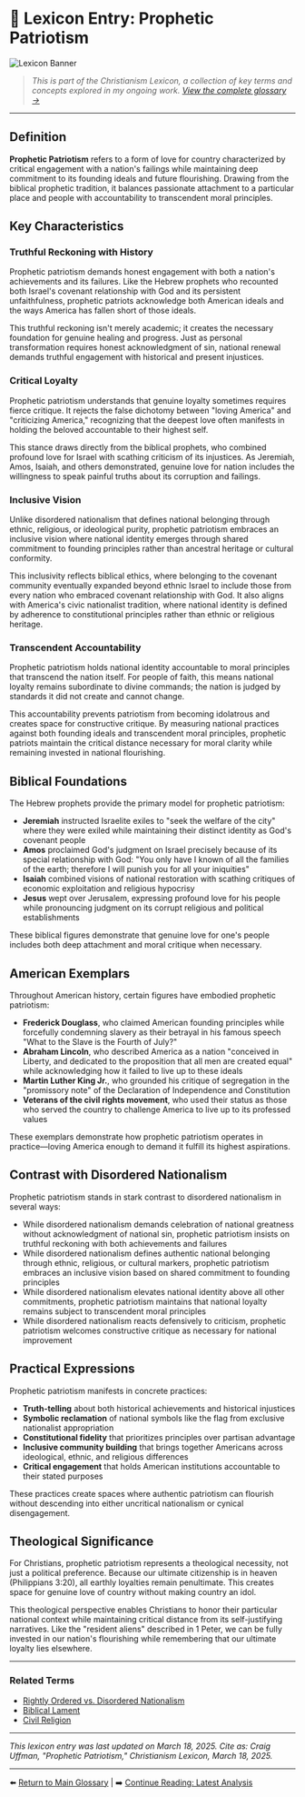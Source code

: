 # 📘 Lexicon Entry: Prophetic Patriotism

![Lexicon Banner](https://via.placeholder.com/1200x400/e6f7ff/0066cc?text=Christianism+Lexicon)

> *This is part of the Christianism Lexicon, a collection of key terms and concepts explored in my ongoing work. [View the complete glossary →](#)*

---

## Definition
**Prophetic Patriotism** refers to a form of love for country characterized by critical engagement with a nation's failings while maintaining deep commitment to its founding ideals and future flourishing. Drawing from the biblical prophetic tradition, it balances passionate attachment to a particular place and people with accountability to transcendent moral principles.

## Key Characteristics

### Truthful Reckoning with History
Prophetic patriotism demands honest engagement with both a nation's achievements and its failures. Like the Hebrew prophets who recounted both Israel's covenant relationship with God and its persistent unfaithfulness, prophetic patriots acknowledge both American ideals and the ways America has fallen short of those ideals.

This truthful reckoning isn't merely academic; it creates the necessary foundation for genuine healing and progress. Just as personal transformation requires honest acknowledgment of sin, national renewal demands truthful engagement with historical and present injustices.

### Critical Loyalty
Prophetic patriotism understands that genuine loyalty sometimes requires fierce critique. It rejects the false dichotomy between "loving America" and "criticizing America," recognizing that the deepest love often manifests in holding the beloved accountable to their highest self.

This stance draws directly from the biblical prophets, who combined profound love for Israel with scathing criticism of its injustices. As Jeremiah, Amos, Isaiah, and others demonstrated, genuine love for nation includes the willingness to speak painful truths about its corruption and failings.

### Inclusive Vision
Unlike disordered nationalism that defines national belonging through ethnic, religious, or ideological purity, prophetic patriotism embraces an inclusive vision where national identity emerges through shared commitment to founding principles rather than ancestral heritage or cultural conformity.

This inclusivity reflects biblical ethics, where belonging to the covenant community eventually expanded beyond ethnic Israel to include those from every nation who embraced covenant relationship with God. It also aligns with America's civic nationalist tradition, where national identity is defined by adherence to constitutional principles rather than ethnic or religious heritage.

### Transcendent Accountability
Prophetic patriotism holds national identity accountable to moral principles that transcend the nation itself. For people of faith, this means national loyalty remains subordinate to divine commands; the nation is judged by standards it did not create and cannot change.

This accountability prevents patriotism from becoming idolatrous and creates space for constructive critique. By measuring national practices against both founding ideals and transcendent moral principles, prophetic patriots maintain the critical distance necessary for moral clarity while remaining invested in national flourishing.

## Biblical Foundations

The Hebrew prophets provide the primary model for prophetic patriotism:

- **Jeremiah** instructed Israelite exiles to "seek the welfare of the city" where they were exiled while maintaining their distinct identity as God's covenant people
- **Amos** proclaimed God's judgment on Israel precisely because of its special relationship with God: "You only have I known of all the families of the earth; therefore I will punish you for all your iniquities"
- **Isaiah** combined visions of national restoration with scathing critiques of economic exploitation and religious hypocrisy
- **Jesus** wept over Jerusalem, expressing profound love for his people while pronouncing judgment on its corrupt religious and political establishments

These biblical figures demonstrate that genuine love for one's people includes both deep attachment and moral critique when necessary.

## American Exemplars

Throughout American history, certain figures have embodied prophetic patriotism:

- **Frederick Douglass**, who claimed American founding principles while forcefully condemning slavery as their betrayal in his famous speech "What to the Slave is the Fourth of July?"
- **Abraham Lincoln**, who described America as a nation "conceived in Liberty, and dedicated to the proposition that all men are created equal" while acknowledging how it failed to live up to these ideals
- **Martin Luther King Jr.**, who grounded his critique of segregation in the "promissory note" of the Declaration of Independence and Constitution
- **Veterans of the civil rights movement**, who used their status as those who served the country to challenge America to live up to its professed values

These exemplars demonstrate how prophetic patriotism operates in practice—loving America enough to demand it fulfill its highest aspirations.

## Contrast with Disordered Nationalism

Prophetic patriotism stands in stark contrast to disordered nationalism in several ways:

- While disordered nationalism demands celebration of national greatness without acknowledgment of national sin, prophetic patriotism insists on truthful reckoning with both achievements and failures
- While disordered nationalism defines authentic national belonging through ethnic, religious, or cultural markers, prophetic patriotism embraces an inclusive vision based on shared commitment to founding principles
- While disordered nationalism elevates national identity above all other commitments, prophetic patriotism maintains that national loyalty remains subject to transcendent moral principles
- While disordered nationalism reacts defensively to criticism, prophetic patriotism welcomes constructive critique as necessary for national improvement

## Practical Expressions

Prophetic patriotism manifests in concrete practices:

- **Truth-telling** about both historical achievements and historical injustices
- **Symbolic reclamation** of national symbols like the flag from exclusive nationalist appropriation
- **Constitutional fidelity** that prioritizes principles over partisan advantage
- **Inclusive community building** that brings together Americans across ideological, ethnic, and religious differences
- **Critical engagement** that holds American institutions accountable to their stated purposes

These practices create spaces where authentic patriotism can flourish without descending into either uncritical nationalism or cynical disengagement.

## Theological Significance

For Christians, prophetic patriotism represents a theological necessity, not just a political preference. Because our ultimate citizenship is in heaven (Philippians 3:20), all earthly loyalties remain penultimate. This creates space for genuine love of country without making country an idol.

This theological perspective enables Christians to honor their particular national context while maintaining critical distance from its self-justifying narratives. Like the "resident aliens" described in 1 Peter, we can be fully invested in our nation's flourishing while remembering that our ultimate loyalty lies elsewhere.

---

### Related Terms
- [Rightly Ordered vs. Disordered Nationalism](#) 
- [Biblical Lament](#)
- [Civil Religion](#)

---

*This lexicon entry was last updated on March 18, 2025. Cite as: Craig Uffman, "Prophetic Patriotism," Christianism Lexicon, March 18, 2025.*

---

⬅️ [Return to Main Glossary](#) | ➡️ [Continue Reading: Latest Analysis](#)
